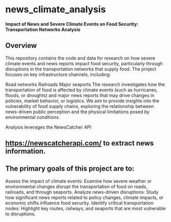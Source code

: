 # news_climate_analysis

#### Impact of News and Severe Climate Events on Food Security: Transportation Networks Analysis
## Overview
This repository contains the code and data for research on how severe climate events and news reports impact food security, particularly through disruptions in the transportation networks that supply food. The project focuses on key infrastructure channels, including:

Road networks
Railroads
Major seaports
The research investigates how the transportation of food is affected by climate events (such as hurricanes, floods, or droughts) and major news reports that may drive changes in policies, market behavior, or logistics. We aim to provide insights into the vulnerability of food supply chains, exploring the relationship between news-driven public perception and the physical limitations posed by environmental conditions.

Analysis leverages the NewsCatcher API  
## https://newscatcherapi.com/ to extract news information.
 

## The primary goals of this project are to:

Assess the impact of climate events: Examine how severe weather or environmental changes disrupt the transportation of food on roads, railroads, and through seaports.
Analyze news-driven disruptions: Study how significant news reports related to policy changes, climate impacts, or economic shifts influence food security.
Identify critical transportation nodes: Highlight key routes, railways, and seaports that are most vulnerable to disruptions.
